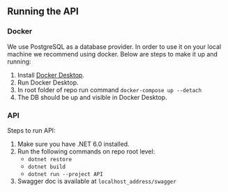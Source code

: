 ## Running the API

### Docker

We use PostgreSQL as a database provider. In order to use it on your local machine we recommend using docker. Below are steps to make it up and running:
1. Install [Docker Desktop](https://www.docker.com/products/docker-desktop/).
2. Run Docker Desktop.
3. In root folder of repo run command `docker-compose up --detach`
4. The DB should be up and visible in Docker Desktop.

### API

Steps to run API:
1. Make sure you have .NET 6.0 installed.
2. Run the following commands on repo root level:
   - `dotnet restore`
   - `dotnet build`
   - `dotnet run --project API`
3. Swagger doc is available at `localhost_address/swagger`
